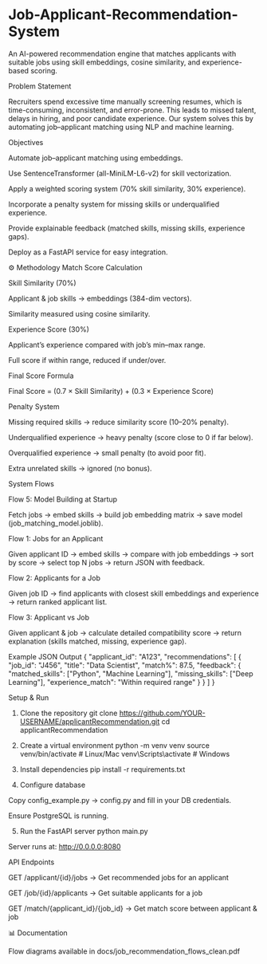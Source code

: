 # Job-Applicant-Recommendation-System


An AI-powered recommendation engine that matches applicants with suitable jobs using skill embeddings, cosine similarity, and experience-based scoring.

Problem Statement

Recruiters spend excessive time manually screening resumes, which is time-consuming, inconsistent, and error-prone.
This leads to missed talent, delays in hiring, and poor candidate experience.
Our system solves this by automating job–applicant matching using NLP and machine learning.

Objectives

Automate job–applicant matching using embeddings.

Use SentenceTransformer (all-MiniLM-L6-v2) for skill vectorization.

Apply a weighted scoring system (70% skill similarity, 30% experience).

Incorporate a penalty system for missing skills or underqualified experience.

Provide explainable feedback (matched skills, missing skills, experience gaps).

Deploy as a FastAPI service for easy integration.

⚙ Methodology
Match Score Calculation

Skill Similarity (70%)

Applicant & job skills → embeddings (384-dim vectors).

Similarity measured using cosine similarity.

Experience Score (30%)

Applicant’s experience compared with job’s min–max range.

Full score if within range, reduced if under/over.

Final Score Formula

Final Score = (0.7 × Skill Similarity) + (0.3 × Experience Score)

Penalty System

Missing required skills → reduce similarity score (10–20% penalty).

Underqualified experience → heavy penalty (score close to 0 if far below).

Overqualified experience → small penalty (to avoid poor fit).

Extra unrelated skills → ignored (no bonus).

System Flows

Flow 5: Model Building at Startup

Fetch jobs → embed skills → build job embedding matrix → save model (job_matching_model.joblib).

Flow 1: Jobs for an Applicant

Given applicant ID → embed skills → compare with job embeddings → sort by score → select top N jobs → return JSON with feedback.

Flow 2: Applicants for a Job

Given job ID → find applicants with closest skill embeddings and experience → return ranked applicant list.

Flow 3: Applicant vs Job

Given applicant & job → calculate detailed compatibility score → return explanation (skills matched, missing, experience gap).

Example JSON Output
{
  "applicant_id": "A123",
  "recommendations": [
    {
      "job_id": "J456",
      "title": "Data Scientist",
      "match%": 87.5,
      "feedback": {
        "matched_skills": ["Python", "Machine Learning"],
        "missing_skills": ["Deep Learning"],
        "experience_match": "Within required range"
      }
    }
  ]
}

 Setup & Run
1. Clone the repository
git clone https://github.com/YOUR-USERNAME/applicantRecommendation.git
cd applicantRecommendation

2. Create a virtual environment
python -m venv venv
source venv/bin/activate   # Linux/Mac
venv\Scripts\activate      # Windows

3. Install dependencies
pip install -r requirements.txt

4. Configure database

Copy config_example.py → config.py and fill in your DB credentials.

Ensure PostgreSQL is running.

5. Run the FastAPI server
python main.py


Server runs at: http://0.0.0.0:8080

 API Endpoints

GET /applicant/{id}/jobs → Get recommended jobs for an applicant

GET /job/{id}/applicants → Get suitable applicants for a job

GET /match/{applicant_id}/{job_id} → Get match score between applicant & job

📊 Documentation

Flow diagrams available in docs/job_recommendation_flows_clean.pdf
